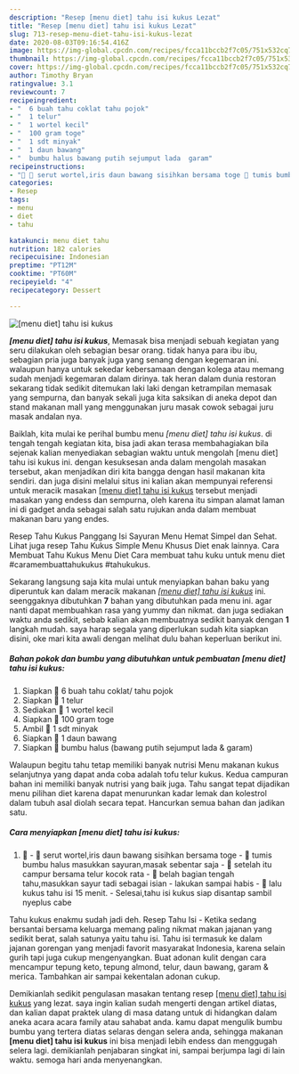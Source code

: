 ```yaml
---
description: "Resep [menu diet] tahu isi kukus Lezat"
title: "Resep [menu diet] tahu isi kukus Lezat"
slug: 713-resep-menu-diet-tahu-isi-kukus-lezat
date: 2020-08-03T09:16:54.416Z
image: https://img-global.cpcdn.com/recipes/fcca11bccb2f7c05/751x532cq70/menu-diet-tahu-isi-kukus-foto-resep-utama.jpg
thumbnail: https://img-global.cpcdn.com/recipes/fcca11bccb2f7c05/751x532cq70/menu-diet-tahu-isi-kukus-foto-resep-utama.jpg
cover: https://img-global.cpcdn.com/recipes/fcca11bccb2f7c05/751x532cq70/menu-diet-tahu-isi-kukus-foto-resep-utama.jpg
author: Timothy Bryan
ratingvalue: 3.1
reviewcount: 7
recipeingredient:
- "  6 buah tahu coklat tahu pojok"
- "  1 telur"
- "  1 wortel kecil"
- "  100 gram toge"
- "  1 sdt minyak"
- "  1 daun bawang"
- "  bumbu halus bawang putih sejumput lada  garam"
recipeinstructions:
- "🔻 🌺 serut wortel,iris daun bawang sisihkan bersama toge 🌺 tumis bumbu halus masukkan sayuran,masak sebentar saja 🌺 setelah itu campur bersama telur kocok rata 🌺 belah bagian tengah tahu,masukkan sayur tadi sebagai isian lakukan sampai habis 🌺 lalu kukus tahu isi 15 menit. Selesai,tahu isi kukus siap disantap sambil nyeplus cabe"
categories:
- Resep
tags:
- menu
- diet
- tahu

katakunci: menu diet tahu 
nutrition: 182 calories
recipecuisine: Indonesian
preptime: "PT12M"
cooktime: "PT60M"
recipeyield: "4"
recipecategory: Dessert

---
```



![[menu diet] tahu isi kukus](https://img-global.cpcdn.com/recipes/fcca11bccb2f7c05/751x532cq70/menu-diet-tahu-isi-kukus-foto-resep-utama.jpg)

<b><i>[menu diet] tahu isi kukus</i></b>, Memasak bisa menjadi sebuah kegiatan yang seru dilakukan oleh sebagian besar orang. tidak hanya para ibu ibu, sebagian pria juga banyak juga yang senang dengan kegemaran ini. walaupun hanya untuk sekedar kebersamaan dengan kolega atau memang sudah menjadi kegemaran dalam dirinya. tak heran dalam dunia restoran sekarang tidak sedikit ditemukan laki laki dengan ketrampilan memasak yang sempurna, dan banyak sekali juga kita saksikan di aneka depot dan stand makanan mall yang menggunakan juru masak cowok sebagai juru masak andalan nya.

Baiklah, kita mulai ke perihal bumbu menu <i>[menu diet] tahu isi kukus</i>. di tengah tengah kegiatan kita, bisa jadi akan terasa membahagiakan bila sejenak kalian menyediakan sebagian waktu untuk mengolah [menu diet] tahu isi kukus ini. dengan kesuksesan anda dalam mengolah masakan tersebut, akan menjadikan diri kita bangga dengan hasil makanan kita sendiri. dan juga disini melalui situs ini kalian akan mempunyai referensi untuk meracik masakan <u>[menu diet] tahu isi kukus</u> tersebut menjadi masakan yang endess dan sempurna, oleh karena itu simpan alamat laman ini di gadget anda sebagai salah satu rujukan anda dalam membuat makanan baru yang endes.

Resep Tahu Kukus Panggang Isi Sayuran Menu Hemat Simpel dan Sehat. Lihat juga resep Tahu Kukus Simple Menu Khusus Diet enak lainnya. Cara Membuat Tahu Kukus Menu Diet Cara membuat tahu kuku untuk menu diet #caramembuattahukukus #tahukukus.


Sekarang langsung saja kita mulai untuk menyiapkan bahan baku yang diperuntuk kan dalam meracik makanan <u><i>[menu diet] tahu isi kukus</i></u> ini. seenggaknya dibutuhkan <b>7</b> bahan yang dibutuhkan pada menu ini. agar nanti dapat membuahkan rasa yang yummy dan nikmat. dan juga sediakan waktu anda sedikit, sebab kalian akan membuatnya sedikit banyak dengan <b>1</b> langkah mudah. saya harap segala yang diperlukan sudah kita siapkan disini, oke mari kita awali dengan melihat dulu bahan keperluan berikut ini.

<!--inarticleads1-->

##### Bahan pokok dan bumbu yang dibutuhkan untuk pembuatan [menu diet] tahu isi kukus:

1. Siapkan  🌺 6 buah tahu coklat/ tahu pojok
1. Siapkan  🌺 1 telur
1. Sediakan  🌺 1 wortel kecil
1. Siapkan  🌺 100 gram toge
1. Ambil  🌺 1 sdt minyak
1. Siapkan  🌺 1 daun bawang
1. Siapkan  🌺 bumbu halus (bawang putih sejumput lada &amp; garam)


Walaupun begitu tahu tetap memiliki banyak nutrisi Menu makanan kukus selanjutnya yang dapat anda coba adalah tofu telur kukus. Kedua campuran bahan ini memiliki banyak nutrisi yang baik juga. Tahu sangat tepat dijadikan menu pilihan diet karena dapat menurunkan kadar lemak dan kolestrol dalam tubuh asal diolah secara tepat. Hancurkan semua bahan dan jadikan satu. 

<!--inarticleads2-->

##### Cara menyiapkan [menu diet] tahu isi kukus:

1. 🔻 - 🌺 serut wortel,iris daun bawang sisihkan bersama toge - 🌺 tumis bumbu halus masukkan sayuran,masak sebentar saja - 🌺 setelah itu campur bersama telur kocok rata - 🌺 belah bagian tengah tahu,masukkan sayur tadi sebagai isian - lakukan sampai habis - 🌺 lalu kukus tahu isi 15 menit. - Selesai,tahu isi kukus siap disantap sambil nyeplus cabe


Tahu kukus enakmu sudah jadi deh. Resep Tahu Isi - Ketika sedang bersantai bersama keluarga memang paling nikmat makan jajanan yang sedikit berat, salah satunya yaitu tahu isi. Tahu isi termasuk ke dalam jajanan gorengan yang menjadi favorit masyarakat Indonesia, karena selain gurih tapi juga cukup mengenyangkan. Buat adonan kulit dengan cara mencampur tepung keto, tepung almond, telur, daun bawang, garam &amp; merica. Tambahkan air sampai kekentalan adonan cukup. 

Demikianlah sedikit pengulasan masakan tentang resep <u>[menu diet] tahu isi kukus</u> yang lezat. saya ingin kalian sudah mengerti dengan artikel diatas, dan kalian dapat praktek ulang di masa datang untuk di hidangkan dalam aneka acara acara family atau sahabat anda. kamu dapat mengulik bumbu bumbu yang tertera diatas selaras dengan selera anda, sehingga makanan <b>[menu diet] tahu isi kukus</b> ini bisa menjadi lebih endess dan menggugah selera lagi. demikianlah penjabaran singkat ini, sampai berjumpa lagi di lain waktu. semoga hari anda menyenangkan.
